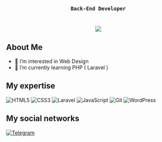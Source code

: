 <h3 align="center"> 
    
**`Back-End Developer`**
</h3>
<h1 align="center">
    <img src="https://readme-typing-svg.herokuapp.com/?font=Aptos&color=0AB952&size=35&center=true&vCenter=true&width=500&height=70&duration=5000&lines=Hi!+I'm+Mahdi+Mohamadpoor.;Nice+to+meet+you+👋" />
</h1>




## About Me
<!---
Mahdi004/Mahdi004 is a ✨ special ✨ repository because its `README.md` (this file) appears on your GitHub profile.
You can click the Preview link to take a look at your changes.
--->


- 👀 I’m interested in Web Design
- 🌱 I’m currently learning PHP ( Laravel )

## My expertise
<p>

<img alt="HTML5" src="https://img.shields.io/badge/html5-%23E34F26.svg?style=for-the-badge&logo=html5&logoColor=white" />
<img alt="CSS3" src="https://img.shields.io/badge/css3-%231572B6.svg?style=for-the-badge&logo=css3&logoColor=white" /> 
<img alt="Laravel" src="https://img.shields.io/badge/Laravel-%2320232a.svg?style=for-the-badge&logo=Laravel&logoColor=%2361DAFB" /> 
<img alt="JavaScript" src="https://img.shields.io/badge/PHP-%23323330.svg?style=for-the-badge&logo=PHP&logoColor=%834C9BFA" />  
<img alt="Git" src="https://img.shields.io/badge/git-%23F05033.svg?style=for-the-badge&logo=git&logoColor=white" />  
<img alt="WordPress" src="https://img.shields.io/badge/WordPress-%23117AC9.svg?style=for-the-badge&logo=WordPress&logoColor=white" />

</p>


## My social networks
<a href="https://t.me/danovan00">
    <img alt="Telegram" src="https://img.shields.io/badge/Telegram-2CA5E0?style=for-the-badge&logo=telegram&logoColor=white" />
</a>

